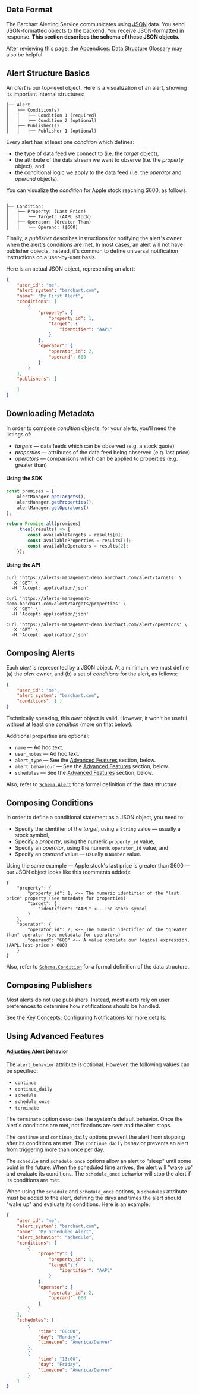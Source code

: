 ## Data Format

The Barchart Alerting Service communicates using [JSON](https://en.wikipedia.org/wiki/JSON) data. You send JSON-formatted objects to the backend. You receive JSON-formatted in response. **This section describes the schema of these JSON objects.**

After reviewing this page, the [Appendices: Data Structure Glossary](/content/appendices/data_structure_glossary) may also be helpful.

## Alert Structure Basics

An _alert_ is our top-level object. Here is a visualization of an alert, showing its important internal structures:

```text
├── Alert
│   ├── Condition(s)
│   │   ├── Condition 1 (required)
│   │   ├── Condition 2 (optional)
│   ├── Publisher(s)
│   │   ├── Publisher 1 (optional)
```

Every alert has at least one _condition_ which defines:

* the type of data feed we connect to (i.e. the _target_ object),
* the attribute of the data stream we want to observe (i.e. the _property_ object), and
* the conditional logic we apply to the data feed (i.e. the _operator_ and _operand_ objects).

You can visualize the _condition_ for Apple stock reaching $600, as follows:

```text

├── Condition:
│   ├── Property: (Last Price)
│   │   └── Target: (AAPL stock)
│   ├── Operator: (Greater Than)
│   │   └── Operand: ($600)
```

Finally, a _publisher_ describes instructions for notifying the alert's owner when the alert's conditions are met. In most cases, an alert will not have publisher objects. Instead, it's common to define universal notification instructions on a user-by-user basis.

Here is an actual JSON object, representing an alert:

```json
{
	"user_id": "me",
	"alert_system": "barchart.com",
	"name": "My First Alert",
	"conditions": [
		{
			"property": {
				"property_id": 1,
				"target": {
					"identifier": "AAPL"
				}
			},
			"operator": {
				"operator_id": 2,
				"operand": 600
			}
		}
	],
	"publishers": [

	]
}
```
## Downloading Metadata

In order to compose _condition_ objects, for your alerts, you'll need the listings of:

* _targets_ — data feeds which can be observed (e.g. a stock quote)
* _properties_ — attributes of the data feed being observed (e.g. last price)
* _operators_ — comparisons which can be applied to properties (e.g. greater than)

#### Using the SDK

```js
const promises = [
	alertManager.getTargets(),
	alertManager.getProperties(),
	alertManager.getOperators()
];

return Promise.all(promises)
	.then((results) => {
		const availableTargets = results[0];
		const availableProperties = results[1];
		const availableOperators = results[2];
	});
```

#### Using the API

```shell
curl 'https://alerts-management-demo.barchart.com/alert/targets' \
  -X 'GET' \
  -H 'Accept: application/json'
```

```shell
curl 'https://alerts-management-demo.barchart.com/alert/targets/properties' \
  -X 'GET' \
  -H 'Accept: application/json'
```

```shell
curl 'https://alerts-management-demo.barchart.com/alert/operators' \
  -X 'GET' \
  -H 'Accept: application/json'
```

## Composing Alerts

Each _alert_ is represented by a JSON object. At a minimum, we must define (a) the _alert_ owner, and (b) a set of _conditions_ for the alert, as follows:

```json
{
	"user_id": "me",
	"alert_system": "barchart.com",
	"conditions": [ ]
}
```

Technically speaking, this _alert_ object is valid. However, it won't be useful without at least one _condition_ (more on that [below](#composing-conditions)).

Additional properties are optional:

* ```name``` — Ad hoc text.
* ```user_notes``` — Ad hoc text.
* ```alert_type``` — See the [Advanced Features](#using-advanced-features) section, below.
* ```alert_behaviour``` — See the [Advanced Features](#using-advanced-features) section, below.
* ```schedules``` — See the [Advanced Features](#using-advanced-features) section, below.

Also, refer to [```Schema.Alert```](/content/sdk/lib-data?id=schemaalert) for a formal definition of the data structure.

## Composing Conditions

In order to define a conditional statement as a JSON object, you need to:

* Specify the identifier of the _target_, using a ```String``` value — usually a stock symbol,
* Specify a _property_, using the numeric ```property_id``` value,
* Specify an _operator_, using the numeric ```operator_id``` value, and
* Specify an _operand_ value — usually a ```Number``` value.

Using the same example — Apple stock's last price is greater than $600 — our JSON object looks like this (comments added):

```
{
	"property": {
		"property_id": 1, <-- The numeric identifier of the "last price" property (see metadata for properties)
		"target": {
			"identifier": "AAPL" <-- The stock symbol
		}
	},
	"operator": {
		"operator_id": 2, <-- The numeric identifier of the "greater than" operator (see metadata for operators)
		"operand": "600" <-- A value complete our logical expression, (AAPL.last-price > 600)
	}
}
```

Also, refer to [```Schema.Condition```](/content/sdk/lib-data?id=schemacondition) for a formal definition of the data structure.

## Composing Publishers

Most alerts do not use publishers. Instead, most alerts rely on user preferences to determine how notifications should be handled. 

See the [Key Concepts: Configuring Notifications](/content/concepts/configuring_notifications) for more details.

## Using Advanced Features

#### Adjusting Alert Behavior

The `alert_behavior` attribute is optional. However, the following values can be specified:

* `continue`
* `continue_daily`
* `schedule`
* `schedule_once`
* `terminate`

The `terminate` option describes the system's default behavior. Once the alert's conditions are met, notifications are sent and the alert stops.

The `continue` and `continue_daily` options prevent the alert from stopping after its conditions are met. The `continue_daily` behavior prevents an alert from triggering more than once per day.

The `schedule` and `schedule_once` options allow an alert to "sleep" until some point in the future. When the scheduled time arrives, the alert will "wake up" and evaluate its conditions. The `schedule_once` behavior will stop the alert if its conditions are met.

When using the `schedule` and `schedule_once` options, a `schedules` attribute must be added to the alert, defining the days and times the alert should "wake up" and evaluate its conditions. Here is an example:

```json
{
	"user_id": "me",
	"alert_system": "barchart.com",
	"name": "My Scheduled Alert",
	"alert_behavior": "schedule",
	"conditions": [
		{
			"property": {
				"property_id": 1,
				"target": {
					"identifier": "AAPL"
				}
			},
			"operator": {
				"operator_id": 2,
				"operand": 600
			}
		}
	],
	"schedules": [
		{
			"time": "08:00",
			"day": "Monday",
			"timezone": "America/Denver"
		},
		{
			"time": "13:00",
			"day": "Friday",
			"timezone": "America/Denver"
		}
	]
}
```